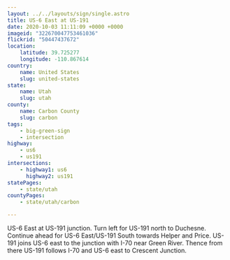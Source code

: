 ```yaml
---
layout: ../../layouts/sign/single.astro
title: US-6 East at US-191
date: 2020-10-03 11:11:09 +0000 +0000
imageid: "322670047753461036"
flickrid: "50447437672"
location:
    latitude: 39.725277
    longitude: -110.867614
country:
    name: United States
    slug: united-states
state:
    name: Utah
    slug: utah
county:
    name: Carbon County
    slug: carbon
tags:
    - big-green-sign
    - intersection
highway:
    - us6
    - us191
intersections:
    - highway1: us6
      highway2: us191
statePages:
    - state/utah
countyPages:
    - state/utah/carbon

---
```

US-6 East at US-191 junction.  Turn left for US-191 north to Duchesne.  Continue ahead for US-6 East/US-191 South towards Helper and Price.  US-191 joins US-6 east to the junction with I-70 near Green River.  Thence from there US-191 follows I-70 and US-6 east to Crescent Junction.